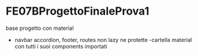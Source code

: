 # FE07BProgettoFinaleProva1

base progetto con material
- navbar accordion, footer, routes non lazy ne protette
-cartella material con tutti i suoi components importati
